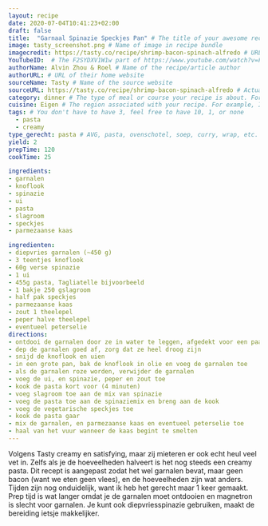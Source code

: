 ```yaml
---
layout: recipe
date: 2020-07-04T10:41:23+02:00
draft: false    
title:  "Garnaal Spinazie Speckjes Pan" # The title of your awesome recipe
image: tasty_screenshot.png # Name of image in recipe bundle
imagecredit: https://tasty.co/recipe/shrimp-bacon-spinach-alfredo # URL to image source page, website, or creator
YouTubeID:  # The F2SYDXV1W1w part of https://www.youtube.com/watch?v=F2SYDXV1W1w
authorName: Alvin Zhou & Roel # Name of the recipe/article author
authorURL: # URL of their home website
sourceName: Tasty # Name of the source website
sourceURL: https://tasty.co/recipe/shrimp-bacon-spinach-alfredo # Actual URL of the recipe itself
category: dinner # The type of meal or course your recipe is about. For example: "dinner", "entree", or "dessert".
cuisine: Eigen # The region associated with your recipe. For example, Italiaans, Mediterraans", or Eigen.
tags: # You don't have to have 3, feel free to have 10, 1, or none
  - pasta
  - creamy
type_gerecht: pasta # AVG, pasta, ovenschotel, soep, curry, wrap, etc.
yield: 2
prepTime: 120
cookTime: 25

ingredients:
- garnalen
- knoflook
- spinazie
- ui
- pasta
- slagroom
- speckjes
- parmezaanse kaas

ingredienten:
- diepvries garnalen (~450 g)
- 3 teentjes knoflook 
- 60g verse spinazie
- 1 ui
- 455g pasta, Tagliatelle bijvoorbeeld
- 1 bakje 250 gslagroom
- half pak speckjes
- parmezaanse kaas
- zout 1 theelepel
- peper halve theelepel
- eventueel peterselie
directions:
- ontdooi de garnalen door ze in water te leggen, afgedekt voor een paar uur
- dep de garnalen goed af, zorg dat ze heel droog zijn
- snijd de knoflook en uien
- in een grote pan, bak de knoflook in olie en voeg de garnalen toe
- als de garnalen roze worden, verwijder de garnalen
- voeg de ui, en spinazie, peper en zout toe
- kook de pasta kort voor (4 minuten) 
- voeg slagroom toe aan de mix van spinazie
- voeg de pasta toe aan de spinaziemix en breng aan de kook
- voeg de vegetarische speckjes toe
- kook de pasta gaar
- mix de garnalen, en parmezaanse kaas en eventueel peterselie toe
- haal van het vuur wanneer de kaas begint te smelten
---
```


Volgens Tasty creamy en satisfying, maar zij mieteren er ook echt heul veel vet in. 
Zelfs als je de hoeveelheden halveert is  het nog steeds een creamy pasta.
Dit recept is aangepast zodat het wel garnalen bevat, maar geen bacon (want we eten geen vlees), 
en de hoeveelheden zijn wat anders. 
Tijden zijn nog onduidelijk, want ik heb het gerecht maar 1 keer gemaakt.
Prep tijd is wat langer omdat je de garnalen moet ontdooien en magnetron is slecht voor garnalen.
Je kunt ook diepvriesspinazie gebruiken, maakt de bereiding ietsje makkelijker. 
